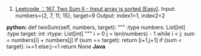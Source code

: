 1. [Leetcode ：167. Two Sum II - Input array is sorted (Easy)](https://leetcode.com/problems/two-sum-ii-input-array-is-sorted/).
Input: numbers={2, 7, 11, 15}, target=9
Output: index1=1, index2=2

**python:**
def twoSum(self, numbers, target):
      """
      :type numbers: List[int]
      :type target: int
      :rtype: List[int]
      """
      i = 0
        j = len(numbers) - 1
        while i < j:
            sum = numbers[i] + numbers[j]
            if (sum == target):
                return [i+1,j+1]
            if (sum < target):
                i+=1
            else:j-=1
        return None
**Java**
